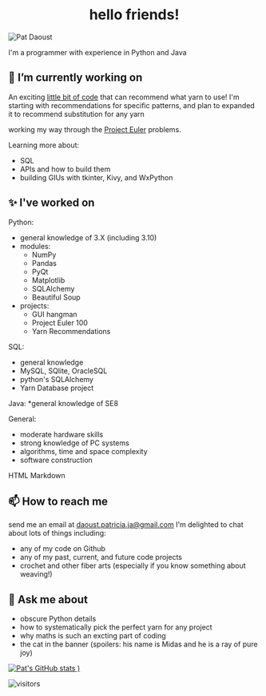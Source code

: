 
<h1 align="center"> hello friends! </h1>

![Pat Daoust](https://user-images.githubusercontent.com/77025162/132956323-84bb6ffd-2041-48cd-a44b-064fc62c1ca6.jpg)

I'm a programmer with experience in Python and Java

## 🔭 I’m currently working on 

An exciting [little bit of code](https://github.com/PatDaoust/YarnProject) that can recommend what yarn to use! 
I'm starting with recommendations for specific patterns, and plan to expanded it to recommend substitution for any yarn

working my way through the [Project Euler](https://github.com/PatDaoust/ProjectEuler) problems.

Learning more about:
* SQL 
* APIs and how to build them
* building GIUs with tkinter, Kivy, and WxPython

## :sparkles: I've worked on 

Python:
* general knowledge of 3.X (including 3.10)
* modules: 
  * NumPy
  * Pandas
  * PyQt
  * Matplotlib
  * SQLAlchemy
  * Beautiful Soup
* projects: 
  * GUI hangman
  * Project Euler 100
  * Yarn Recommendations

SQL:
* general knowledge
* MySQL, SQlite, OracleSQL
* python's SQLAlchemy
* Yarn Database project 

Java:
*general knowledge of SE8

General:
* moderate hardware skills
* strong knowledge of PC systems
* algorithms, time and space complexity 
* software construction

HTML
Markdown 


## 📫 How to reach me
send me an email at daoust.patricia.ja@gmail.com
I'm delighted to chat about lots of things including:
* any of my code on Github
* any of my past, current, and future code projects
* crochet and other fiber arts (especially if you know something about weaving!)

## 💬 Ask me about 
* obscure Python details
* how to systematically pick the perfect yarn for any project
* why maths is such an excting part of coding
* the cat in the banner (spoilers: his name is Midas and he is a ray of pure joy)

[![Pat's GitHub stats](https://github-readme-stats.vercel.app/api?username=PatDaoust&theme=tokyonight)
)](https://github.com/anuraghazra/github-readme-stats)


![visitors](https://visitor-badge.glitch.me/badge?page_id=$PatDaoust.$405140754)

<!--

Here are some ideas to get you started:

- 🌱 I’m currently learning ...
- 👯 I’m looking to collaborate on ...
- 🤔 I’m looking for help with ...
- ⚡ Fun fact: ...
-->
